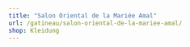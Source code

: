 ```yaml
---
title: "Salon Oriental de la Mariée Amal"
url: /gatineau/salon-oriental-de-la-mariee-amal/
shop: Kleidung
---
```

